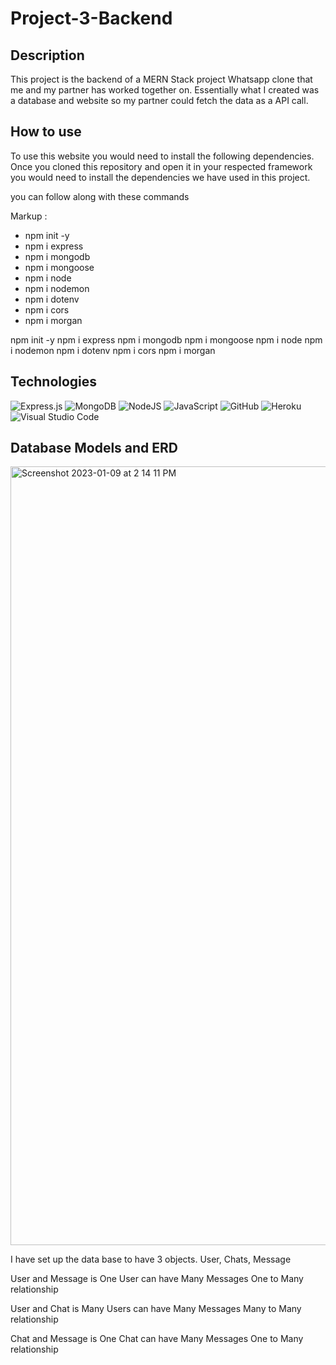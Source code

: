 # Project-3-Backend

## Description 
This project is the backend of a MERN Stack project Whatsapp clone that me and my partner has worked together on. 
Essentially what I created was a database and website so my partner could fetch the data as a API call. 

## How to use 

To use this website you would need to install the following dependencies.
Once you cloned this repository and open it in your respected framework you would need to install the dependencies we have used in this project. 

you can follow along with these commands 

 Markup : 
- npm init -y 
- npm i express
- npm i mongodb
- npm i mongoose
- npm i node 
- npm i nodemon 
- npm i dotenv
- npm i cors 
- npm i morgan 

npm init -y 
npm i express
npm i mongodb
npm i mongoose
npm i node 
npm i nodemon 
npm i dotenv
npm i cors 
npm i morgan 


## Technologies 
![Express.js](https://img.shields.io/badge/express.js-%23404d59.svg?style=for-the-badge&logo=express&logoColor=%2361DAFB)
![MongoDB](https://img.shields.io/badge/MongoDB-%234ea94b.svg?style=for-the-badge&logo=mongodb&logoColor=white)
![NodeJS](https://img.shields.io/badge/node.js-6DA55F?style=for-the-badge&logo=node.js&logoColor=white)
![JavaScript](https://img.shields.io/badge/javascript-%23323330.svg?style=for-the-badge&logo=javascript&logoColor=%23F7DF1E)
![GitHub](https://img.shields.io/badge/github-%23121011.svg?style=for-the-badge&logo=github&logoColor=white)
![Heroku](https://img.shields.io/badge/heroku-%23430098.svg?style=for-the-badge&logo=heroku&logoColor=white)
![Visual Studio Code](https://img.shields.io/badge/Visual%20Studio%20Code-0078d7.svg?style=for-the-badge&logo=visual-studio-code&logoColor=white)

## Database Models and ERD 

<img width="1246" alt="Screenshot 2023-01-09 at 2 14 11 PM" src="https://user-images.githubusercontent.com/105845188/211419125-06af194d-5fd2-4efa-95c6-c904f740581f.png">

I have set up the data base to have 3 objects. User, Chats, Message  

User and Message is One User can have Many Messages 
One to Many relationship

User and Chat is Many Users can have Many Messages 
Many to Many relationship

Chat and Message is One Chat can have Many Messages 
One to Many relationship 

